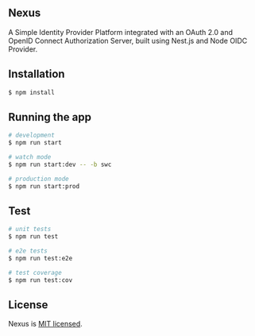 ## Nexus

A Simple Identity Provider Platform integrated with an OAuth 2.0 and OpenID Connect Authorization Server, built using Nest.js and Node OIDC Provider.

## Installation

```bash
$ npm install
```

## Running the app

```bash
# development
$ npm run start

# watch mode
$ npm run start:dev -- -b swc

# production mode
$ npm run start:prod
```

## Test

```bash
# unit tests
$ npm run test

# e2e tests
$ npm run test:e2e

# test coverage
$ npm run test:cov
```

## License

Nexus is [MIT licensed](LICENSE).
